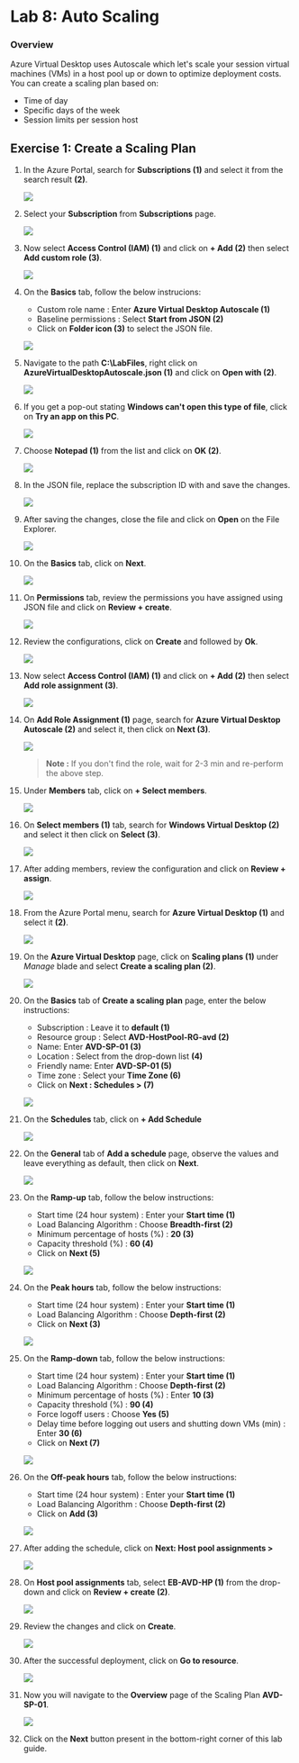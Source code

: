 
# Lab 8: Auto Scaling


### Overview

 Azure Virtual Desktop uses Autoscale which let's scale your session virtual machines (VMs) in a host pool up or down to optimize deployment costs. You can create a scaling plan based on:

   - Time of day
   - Specific days of the week
   - Session limits per session host


## Exercise 1: Create a Scaling Plan

1. In the Azure Portal, search for **Subscriptions (1)** and select it from the search result **(2)**.

    ![](../Azure-Virtual-Desktop-v3/media/subscriptions.png)
    
2. Select your **Subscription** from **Subscriptions** page.

   ![](../Azure-Virtual-Desktop-v3/media/sybname.png)
   
3. Now select **Access Control (IAM) (1)** and click on **+ Add (2)** then select **Add custom role (3)**.

    ![](../Azure-Virtual-Desktop-v3/media/customrole1.png)
    
4. On the **Basics** tab, follow the below instrucions:

    - Custom role name :  Enter **Azure Virtual Desktop Autoscale (1)**
    - Baseline permissions : Select **Start from JSON (2)**
    - Click on **Folder icon (3)** to select the JSON file.

     ![](../Azure-Virtual-Desktop-v3/media/basicsCR.png)
     
5. Navigate to the path **C:\LabFiles**, right click on **AzureVirtualDesktopAutoscale.json (1)** and click on **Open with (2)**.

    ![](../Azure-Virtual-Desktop-v3/media/openwith.png)
    
 6. If you get a pop-out stating **Windows can't open this type of file**, click on **Try an app on this PC**.

    ![](../Azure-Virtual-Desktop-v3/media/tryanotherapp.png)
    
7. Choose **Notepad (1)** from the list and click on **OK (2)**.

    ![](../Azure-Virtual-Desktop-v3/media/notepad.png)
    
8. In the JSON file, replace the subscription ID with **<inject key="Subscription Name" />** and save the changes.

    ![](../Azure-Virtual-Desktop-v3/media/subid.png)
    
9. After saving the changes, close the file and click on **Open** on the File Explorer.

    ![](../Azure-Virtual-Desktop-v3/media/open.png)
    
10. On the **Basics** tab, click on **Next**.

    ![](../Azure-Virtual-Desktop-v3/media/nextbasics.png)
    
11. On **Permissions** tab, review the permissions you have assigned using JSON file and click on **Review + create**.

     ![](../Azure-Virtual-Desktop-v3/media/permissionsreview.png)
     
12. Review the configurations, click on **Create** and followed by **Ok**.

    ![](../Azure-Virtual-Desktop-v3/media/createCR.png)

3. Now select **Access Control (IAM) (1)** and click on **+ Add (2)** then select **Add role assignment (3)**.

   ![](../Azure-Virtual-Desktop-v3/media/IAM.png)
   
4. On **Add Role Assignment (1)** page, search for **Azure Virtual Desktop Autoscale (2)** and select it, then click on **Next (3)**.

   ![](../Azure-Virtual-Desktop-v3/media/AVDrole.png)
   
   >**Note :** If you don't find the role, wait for 2-3 min and re-perform the above step.
   
5. Under **Members** tab, click on **+ Select members**.

   ![](../Azure-Virtual-Desktop-v3/media/selectmem.png)
   
6. On **Select members (1)** tab, search for **Windows Virtual Desktop (2)** and select it then click on **Select (3)**.

    ![](../Azure-Virtual-Desktop-v3/media/WVD.png)
    
7. After adding members, review the configuration and click on **Review + assign**.

   ![](../Azure-Virtual-Desktop-v3/media/review%2Bassign.png)

4. From the Azure Portal menu, search for **Azure Virtual Desktop (1)** and select it **(2)**.

    ![](../Azure-Virtual-Desktop-v3/media/avd2.png)
   
2. On the **Azure Virtual Desktop** page, click on **Scaling plans (1)** under *Manage* blade and select **Create a scaling plan (2)**.

    ![](../Azure-Virtual-Desktop-v3/media/csp.png)
   
3. On the **Basics** tab of **Create a scaling plan** page, enter the below instructions:

    - Subscription : Leave it to **default (1)**
    - Resource group : Select **AVD-HostPool-RG-avd (2)**
    - Name: Enter **AVD-SP-01 (3)**
    - Location : Select **<inject key="Region" />** from the drop-down list **(4)**
    - Friendly name: Enter **AVD-SP-01 (5)**
    - Time zone : Select your **Time Zone (6)**
    - Click on **Next : Schedules > (7)**

    ![](../Azure-Virtual-Desktop-v3/media/schedulee.png)

4. On the **Schedules** tab, click on **+ Add Schedule**

    ![](../Azure-Virtual-Desktop-v3/media/addschedulee.png)
   
5. On the **General** tab of **Add a schedule** page, observe the values and leave everything as default, then click on **Next**.

    ![](../Azure-Virtual-Desktop-v3/media/general1.png)
   
6. On the **Ramp-up** tab, follow the below instructions:

    - Start time (24 hour system) : Enter your **Start time (1)**
    - Load Balancing Algorithm : Choose **Breadth-first (2)**
    - Minimum percentage of hosts (%) : **20 (3)**
    - Capacity threshold (%) : **60 (4)**
    - Click on **Next (5)**
    
    ![](../Azure-Virtual-Desktop-v3/media/rmap.png)
   
7. On the **Peak hours** tab, follow the below instructions:

    - Start time (24 hour system) : Enter your **Start time (1)**
    - Load Balancing Algorithm : Choose **Depth-first (2)**
    - Click on **Next (3)**
    
    ![](../Azure-Virtual-Desktop-v3/media/peakhours1.png)
   
8. On the **Ramp-down** tab, follow the below instructions:

     - Start time (24 hour system) : Enter your **Start time (1)**
     - Load Balancing Algorithm : Choose **Depth-first (2)**
     - Minimum percentage of hosts (%) : Enter **10 (3)**
     - Capacity threshold (%) : **90 (4)**
     - Force logoff users : Choose **Yes (5)**
     - Delay time before logging out users and shutting down VMs (min) : Enter **30 (6)**
     - Click on **Next (7)**

     ![](../Azure-Virtual-Desktop-v3/media/rampdown1.png)
   
9. On the **Off-peak hours** tab, follow the below instructions:

     - Start time (24 hour system) : Enter your **Start time (1)**
     - Load Balancing Algorithm : Choose **Depth-first (2)**
     - Click on **Add (3)**

     ![](../Azure-Virtual-Desktop-v3/media/offpeakhours1.png)
  
10. After adding the schedule, click on **Next: Host pool assignments >**

     ![](../Azure-Virtual-Desktop-v3/media/hpa1.png)
    
11. On **Host pool assignments** tab, select **EB-AVD-HP (1)** from the drop-down and click on **Review + create (2)**.

     ![](../Azure-Virtual-Desktop-v3/media/RCHPS.png)
     
12. Review the changes and click on **Create**.

     ![](../Azure-Virtual-Desktop-v3/media/spcreate.png)
     
13. After the successful deployment, click on **Go to resource**.

     ![](../Azure-Virtual-Desktop-v3/media/GTR.png)
 
 14. Now you will navigate to the **Overview** page of the Scaling Plan **AVD-SP-01**.

     ![](../Azure-Virtual-Desktop-v3/media/overviewsp.png)
     
15. Click on the **Next** button present in the bottom-right corner of this lab guide.


